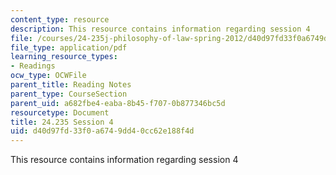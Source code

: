 ```yaml
---
content_type: resource
description: This resource contains information regarding session 4
file: /courses/24-235j-philosophy-of-law-spring-2012/d40d97fd33f0a6749dd40cc62e188f4d_MIT24_235JS12_Session4.pdf
file_type: application/pdf
learning_resource_types:
- Readings
ocw_type: OCWFile
parent_title: Reading Notes
parent_type: CourseSection
parent_uid: a682fbe4-eaba-8b45-f707-0b877346bc5d
resourcetype: Document
title: 24.235 Session 4
uid: d40d97fd-33f0-a674-9dd4-0cc62e188f4d
---
```

This resource contains information regarding session 4


